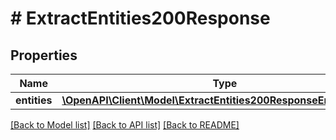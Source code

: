 # # ExtractEntities200Response

## Properties

Name | Type | Description | Notes
------------ | ------------- | ------------- | -------------
**entities** | [**\OpenAPI\Client\Model\ExtractEntities200ResponseEntitiesInner[]**](ExtractEntities200ResponseEntitiesInner.md) |  | [optional]

[[Back to Model list]](../../README.md#models) [[Back to API list]](../../README.md#endpoints) [[Back to README]](../../README.md)

